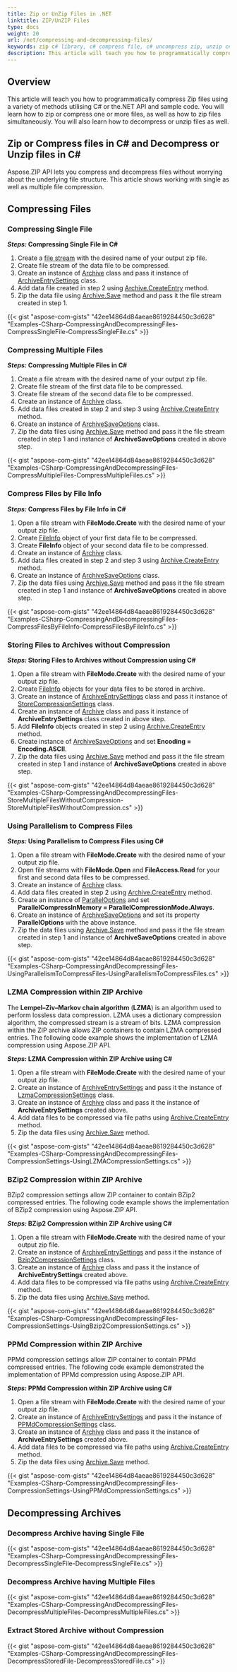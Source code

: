 ```yaml
---
title: Zip or UnZip Files in .NET
linktitle: ZIP/UnZIP Files
type: docs
weight: 20
url: /net/compressing-and-decompressing-files/
keywords: zip c# library, c# compress file, c# uncompress zip, unzip c#, c# decompress zip 
description: This article will teach you how to programmatically compress Zip files using a variety of methods utilising C# or the.NET API and sample code. You will learn how to zip or compress one or more files, as well as how to zip files simultaneously. You will also learn how to decompress or unzip files as well.
---
```


## Overview

This article will teach you how to programmatically compress Zip files using a variety of methods utilising C# or the.NET API and sample code. You will learn how to zip or compress one or more files, as well as how to zip files simultaneously. You will also learn how to decompress or unzip files as well.

## Zip or Compress files in C# and Decompress or Unzip files in C#

Aspose.ZIP API lets you compress and decompress files without worrying about the underlying file structure. This article shows working with single as well as multiple file compression.
## **Compressing Files**

### **Compressing Single File**

<a name="csharp-compressing-single-file" id="csharp-compressing-single-file"><strong><em>Steps:</em> Compressing Single File in C#</strong></a>

1. Create a [file stream](https://learn.microsoft.com/en-us/dotnet/api/system.io.filestream?view=net-7.0) with the desired name of your output zip file.
2. Create file stream of the data file to be compressed.
3. Create an instance of [Archive](https://reference.aspose.com/zip/net/aspose.zip/archive/) class and pass it instance of [ArchiveEntrySettings](https://reference.aspose.com/zip/net/aspose.zip.saving/archiveentrysettings/) class.
4. Add data file created in step 2 using [Archive.CreateEntry](https://reference.aspose.com/zip/net/aspose.zip/archive/createentry/) method.
5. Zip the data file using [Archive.Save](https://reference.aspose.com/zip/net/aspose.zip/archive/save/) method and pass it the file stream created in step 1.

{{< gist "aspose-com-gists" "42ee14864d84aeae8619284450c3d628" "Examples-CSharp-CompressingAndDecompressingFiles-CompressSingleFile-CompressSingleFile.cs" >}}

### **Compressing Multiple Files**

<a name="csharp-compressing-multiple-files" id="csharp-compressing-multiple-files"><strong><em>Steps:</em> Compressing Multiple Files in C#</strong></a>

1. Create a file stream with the desired name of your output zip file.
2. Create file stream of the first data file to be compressed.
3. Create file stream of the second data file to be compressed.
4. Create an instance of [Archive](https://reference.aspose.com/zip/net/aspose.zip/archive/) class.
5. Add data files created in step 2 and step 3 using [Archive.CreateEntry](https://reference.aspose.com/zip/net/aspose.zip/archive/createentry/) method.
6. Create an instance of [ArchiveSaveOptions](https://reference.aspose.com/zip/net/aspose.zip.saving/archivesaveoptions/) class.
7. Zip the data files using [Archive.Save](https://reference.aspose.com/zip/net/aspose.zip/archive/save/) method and pass it the file stream created in step 1 and instance of **ArchiveSaveOptions** created in above step.

{{< gist "aspose-com-gists" "42ee14864d84aeae8619284450c3d628" "Examples-CSharp-CompressingAndDecompressingFiles-CompressMultipleFiles-CompressMultipleFiles.cs" >}}

### **Compress Files by File Info**

<a name="csharp-compress-files-by-file-info" id="csharp-compress-files-by-file-info"><strong><em>Steps:</em> Compress Files by File Info in C#</strong></a>

1. Open a file stream with **FileMode.Create** with the desired name of your output zip file.
2. Create [FileInfo](https://learn.microsoft.com/en-us/dotnet/api/system.io.fileinfo?view=net-7.0) object of your first data file to be compressed.
3. Create **FileInfo** object of your second data file to be compressed.
4. Create an instance of [Archive](https://reference.aspose.com/zip/net/aspose.zip/archive/) class.
5. Add data files created in step 2 and step 3 using [Archive.CreateEntry](https://reference.aspose.com/zip/net/aspose.zip/archive/createentry/) method.
6. Create an instance of [ArchiveSaveOptions](https://reference.aspose.com/zip/net/aspose.zip.saving/archivesaveoptions/) class.
7. Zip the data files using [Archive.Save](https://reference.aspose.com/zip/net/aspose.zip/archive/save/) method and pass it the file stream created in step 1 and instance of **ArchiveSaveOptions** created in above step.

{{< gist "aspose-com-gists" "42ee14864d84aeae8619284450c3d628" "Examples-CSharp-CompressingAndDecompressingFiles-CompressFilesByFileInfo-CompressFilesByFileInfo.cs" >}}

### **Storing Files to Archives without Compression**

<a name="csharp-storing-files-to-archives-without-compression" id="csharp-storing-files-to-archives-without-compression"><strong><em>Steps:</em> Storing Files to Archives without Compression using C#</strong></a>

1. Open a file stream with **FileMode.Create** with the desired name of your output zip file.
2. Create [FileInfo](https://learn.microsoft.com/en-us/dotnet/api/system.io.fileinfo?view=net-7.0) objects for your data files to be stored in archive.
3. Create an instance of [ArchiveEntrySettings](https://reference.aspose.com/zip/net/aspose.zip.saving/archiveentrysettings/) class and pass it instance of [StoreCompressionSettings](https://reference.aspose.com/zip/net/aspose.zip.saving/storecompressionsettings/) class.
4. Create an instance of [Archive](https://reference.aspose.com/zip/net/aspose.zip/archive/) class and pass it instance of **ArchiveEntrySettings** class created in above step.
5. Add **FileInfo** objects created in step 2 using [Archive.CreateEntry](https://reference.aspose.com/zip/net/aspose.zip/archive/createentry/) method.
6. Create instance of [ArchiveSaveOptions](https://reference.aspose.com/zip/net/aspose.zip.saving/archivesaveoptions/) and set **Encoding = Encoding.ASCII**.
7. Zip the data files using [Archive.Save](https://reference.aspose.com/zip/net/aspose.zip/archive/save/) method and pass it the file stream created in step 1 and instance of **ArchiveSaveOptions** created in above step.

{{< gist "aspose-com-gists" "42ee14864d84aeae8619284450c3d628" "Examples-CSharp-CompressingAndDecompressingFiles-StoreMultipleFilesWithoutCompression-StoreMultipleFilesWithoutCompression.cs" >}}

### **Using Parallelism to Compress Files**

<a name="csharp-using-parallelism-to-compress-files" id="csharp-using-parallelism-to-compress-files"><strong><em>Steps:</em> Using Parallelism to Compress Files using C#</strong></a>

1. Open a file stream with **FileMode.Create** with the desired name of your output zip file.
2. Open file streams with **FileMode.Open** and **FileAccess.Read** for your first and second data files to be compressed.
3. Create an instance of [Archive](https://reference.aspose.com/zip/net/aspose.zip/archive/) class.
4. Add data files created in step 2 using [Archive.CreateEntry](https://reference.aspose.com/zip/net/aspose.zip/archive/createentry/) method.
5. Create an instance of [ParallelOptions](https://reference.aspose.com/zip/net/aspose.zip.saving/paralleloptions/) and set **ParallelCompressInMemory = ParallelCompressionMode.Always**.
6. Create an instance of [ArchiveSaveOptions](https://reference.aspose.com/zip/net/aspose.zip.saving/archivesaveoptions/) and set its property **ParallelOptions** with the above instance.
7. Zip the data files using [Archive.Save](https://reference.aspose.com/zip/net/aspose.zip/archive/save/) method and pass it the file stream created in step 1 and instance of **ArchiveSaveOptions** created in above step.

{{< gist "aspose-com-gists" "42ee14864d84aeae8619284450c3d628" "Examples-CSharp-CompressingAndDecompressingFiles-UsingParallelismToCompressFiles-UsingParallelismToCompressFiles.cs" >}}


### **LZMA Compression within ZIP Archive**

The **Lempel–Ziv–Markov chain algorithm** (**LZMA**) is an algorithm used to perform lossless data compression. LZMA uses a dictionary compression algorithm, the compressed stream is a stream of bits. LZMA compression within the ZIP archive allows ZIP containers to contain LZMA compressed entries. The following code example shows the implementation of LZMA compression using Aspose.ZIP API.

<a name="csharp-lzma-compression-within-zip-archive" id="csharp-lzma-compression-within-zip-archive"><strong><em>Steps:</em> LZMA Compression within ZIP Archive using C#</strong></a>

1. Open a file stream with **FileMode.Create** with the desired name of your output zip file.
2. Create an instance of [ArchiveEntrySettings](https://reference.aspose.com/zip/net/aspose.zip.saving/archiveentrysettings/) and pass it the instance of [LzmaCompressionSettings](https://reference.aspose.com/zip/net/aspose.zip.saving/lzmacompressionsettings/) class.
3. Create an instance of [Archive](https://reference.aspose.com/zip/net/aspose.zip/archive/) class and pass it the instance of **ArchiveEntrySettings** created above.
4. Add data files to be compressed via file paths using [Archive.CreateEntry](https://reference.aspose.com/zip/net/aspose.zip/archive/createentry/) method.
5. Zip the data files using [Archive.Save](https://reference.aspose.com/zip/net/aspose.zip/archive/save/) method.

{{< gist "aspose-com-gists" "42ee14864d84aeae8619284450c3d628" "Examples-CSharp-CompressingAndDecompressingFiles-CompressionSettings-UsingLZMACompressionSettings.cs" >}}

### **BZip2 Compression within ZIP Archive**
BZip2 compression settings allow ZIP container to contain BZip2 compressed entries. The following code example shows the implementation of BZip2 compression using Aspose.ZIP API.

<a name="csharp-bzip2-compression-within-zip-archive" id="csharp-bzip2-compression-within-zip-archive"><strong><em>Steps:</em> BZip2 Compression within ZIP Archive using C#</strong></a>

1. Open a file stream with **FileMode.Create** with the desired name of your output zip file.
2. Create an instance of [ArchiveEntrySettings](https://reference.aspose.com/zip/net/aspose.zip.saving/archiveentrysettings/) and pass it the instance of [Bzip2CompressionSettings](https://reference.aspose.com/zip/net/aspose.zip.saving/bzip2compressionsettings/) class.
3. Create an instance of [Archive](https://reference.aspose.com/zip/net/aspose.zip/archive/) class and pass it the instance of **ArchiveEntrySettings** created above.
4. Add data files to be compressed via file paths using [Archive.CreateEntry](https://reference.aspose.com/zip/net/aspose.zip/archive/createentry/) method.
5. Zip the data files using [Archive.Save](https://reference.aspose.com/zip/net/aspose.zip/archive/save/) method.

{{< gist "aspose-com-gists" "42ee14864d84aeae8619284450c3d628" "Examples-CSharp-CompressingAndDecompressingFiles-CompressionSettings-UsingBzip2CompressionSettings.cs" >}}

### **PPMd Compression within ZIP Archive**
PPMd compression settings allow ZIP container to contain PPMd compressed entries. The following code example demonstrated the implementation of PPMd compression using Aspose.ZIP API.

<a name="csharp-ppmd-compression-within-zip-archive" id="csharp-ppmd-compression-within-zip-archive"><strong><em>Steps:</em> PPMd Compression within ZIP Archive using C#</strong></a>

1. Open a file stream with **FileMode.Create** with the desired name of your output zip file.
2. Create an instance of [ArchiveEntrySettings](https://reference.aspose.com/zip/net/aspose.zip.saving/archiveentrysettings/) and pass it the instance of [PPMdCompressionSettings](https://reference.aspose.com/zip/net/aspose.zip.saving/ppmdcompressionsettings/) class.
3. Create an instance of [Archive](https://reference.aspose.com/zip/net/aspose.zip/archive/) class and pass it the instance of **ArchiveEntrySettings** created above.
4. Add data files to be compressed via file paths using [Archive.CreateEntry](https://reference.aspose.com/zip/net/aspose.zip/archive/createentry/) method.
5. Zip the data files using [Archive.Save](https://reference.aspose.com/zip/net/aspose.zip/archive/save/) method.

{{< gist "aspose-com-gists" "42ee14864d84aeae8619284450c3d628" "Examples-CSharp-CompressingAndDecompressingFiles-CompressionSettings-UsingPPMdCompressionSettings.cs" >}}


## **Decompressing Archives**
### **Decompress Archive having Single File**
{{< gist "aspose-com-gists" "42ee14864d84aeae8619284450c3d628" "Examples-CSharp-CompressingAndDecompressingFiles-DecompressSingleFile-DecompressSingleFile.cs" >}}
### **Decompress Archive having Multiple Files**
{{< gist "aspose-com-gists" "42ee14864d84aeae8619284450c3d628" "Examples-CSharp-CompressingAndDecompressingFiles-DecompressMultipleFiles-DecompressMultipleFiles.cs" >}}
### **Extract Stored Archive without Compression**
{{< gist "aspose-com-gists" "42ee14864d84aeae8619284450c3d628" "Examples-CSharp-CompressingAndDecompressingFiles-DecompressStoredFile-DecompressStoredFile.cs" >}}

